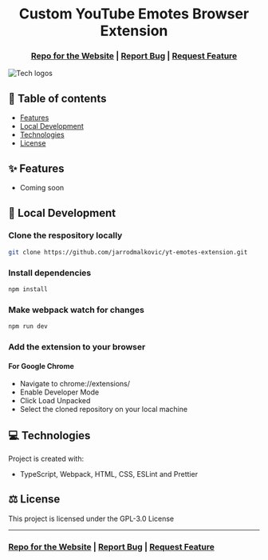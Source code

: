 <h1 align="center">Custom YouTube Emotes Browser Extension</h1>

<h3 align="center">
  <a href="https://github.com/jarrodmalkovic/yt-emotes-website">Repo for the Website</a> |
  <a href="https://github.com/jarrodmalkovic/yt-emotes-extension/issues">Report Bug</a> |
  <a href="https://github.com/jarrodmalkovic/yt-emotes-extension/issues">Request Feature</a> 
</h3>

![Tech logos](https://i.ibb.co/Svzq5n0/tech-info-yt-emotes-extension.png)

## 📝 Table of contents

- [Features](#-features)
- [Local Development](#-local-development)
- [Technologies](#-technologies)
- [License](#-license)

## ✨ Features

- Coming soon

## 🚀 Local Development


### Clone the respository locally

```bash
git clone https://github.com/jarrodmalkovic/yt-emotes-extension.git
```

### Install dependencies


```bash
npm install
```

### Make webpack watch for changes

```bash
npm run dev
```

### Add the extension to your browser
#### For Google Chrome
- Navigate to chrome://extensions/ 
- Enable Developer Mode
- Click Load Unpacked
- Select the cloned repository on your local machine

## 💻 Technologies

Project is created with:

- TypeScript, Webpack, HTML, CSS, ESLint and Prettier

## ⚖️ License

This project is licensed under the GPL-3.0 License


<hr>

<h3>
  <a href="https://github.com/jarrodmalkovic/yt-emotes-website">Repo for the Website</a> |
  <a href="https://github.com/jarrodmalkovic/yt-emotes-extension/issues">Report Bug</a> |
  <a href="https://github.com/jarrodmalkovic/yt-emotes-extension/issues">Request Feature</a> 
</h3>
